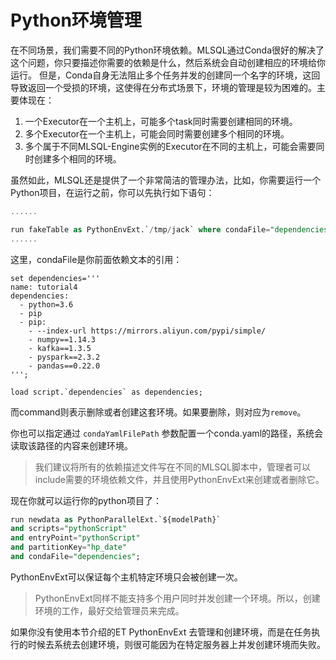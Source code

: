 # Python环境管理

在不同场景，我们需要不同的Python环境依赖。MLSQL通过Conda很好的解决了这个问题，你只要描述你需要的依赖是什么，然后系统会自动创建相应的环境给你运行。
但是，Conda自身无法阻止多个任务并发的创建同一个名字的环境，这回导致返回一个受损的环境，这使得在分布式场景下，环境的管理是较为困难的。主要体现在：

1. 一个Executor在一个主机上，可能多个task同时需要创建相同的环境。
2. 多个Executor在一个主机上，可能会同时需要创建多个相同的环境。
3. 多个属于不同MLSQL-Engine实例的Executor在不同的主机上，可能会需要同时创建多个相同的环境。

虽然如此，MLSQL还是提供了一个非常简洁的管理办法，比如，你需要运行一个Python项目，在运行之前，你可以先执行如下语句：

```sql
......

run fakeTable as PythonEnvExt.`/tmp/jack` where condaFile="dependencies" and command="create";
......

```

这里，condaFile是你前面依赖文本的引用：

```
set dependencies='''
name: tutorial4
dependencies:
  - python=3.6
  - pip
  - pip:
    - --index-url https://mirrors.aliyun.com/pypi/simple/
    - numpy==1.14.3
    - kafka==1.3.5
    - pyspark==2.3.2
    - pandas==0.22.0
''';

load script.`dependencies` as dependencies;
```

而command则表示删除或者创建这套环境。如果要删除，则对应为`remove`。

你也可以指定通过 `condaYamlFilePath` 参数配置一个conda.yaml的路径，系统会读取该路径的内容来创建环境。

> 我们建议将所有的依赖描述文件写在不同的MLSQL脚本中，管理者可以include需要的环境依赖文件，并且使用PythonEnvExt来创建或者删除它。



现在你就可以运行你的python项目了：

```sql
run newdata as PythonParallelExt.`${modelPath}`
and scripts="pythonScript" 
and entryPoint="pythonScript"
and partitionKey="hp_date"
and condaFile="dependencies";
```

PythonEnvExt可以保证每个主机特定环境只会被创建一次。

> PythonEnvExt同样不能支持多个用户同时并发创建一个环境。所以，创建环境的工作，最好交给管理员来完成。 

如果你没有使用本节介绍的ET PythonEnvExt 去管理和创建环境，而是在任务执行的时候去系统去创建环境，则很可能因为在特定服务器上并发创建环境而失败。




